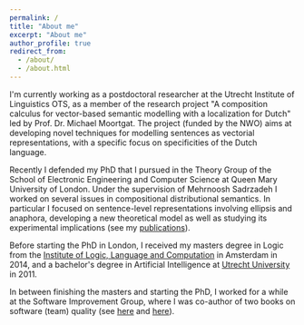 ```yaml
---
permalink: /
title: "About me"
excerpt: "About me"
author_profile: true
redirect_from:
  - /about/
  - /about.html
---
```


I'm currently working as a postdoctoral researcher at the Utrecht Institute of Linguistics OTS, as a member of the research project "A composition calculus for vector-based semantic modelling with a localization for Dutch" led by Prof. Dr. Michael Moortgat. The project (funded by the NWO) aims at developing novel techniques for modelling sentences as vectorial representations, with a specific focus on specificities of the Dutch language.

Recently I defended my PhD that I pursued in the Theory Group of the School of Electronic Engineering and Computer Science at Queen Mary University of London. Under the supervision of Mehrnoosh Sadrzadeh I worked on several issues in compositional distributional semantics. In particular I focused on sentence-level representations involving ellipsis and anaphora, developing a new theoretical model as well as studying its experimental implications (see my <a href="{{ base_path }}/publications/" rel="permalink">publications</a>).

Before starting the PhD in London, I received my masters degree in Logic from the <a href="https://illc.uva.nl">Institute of Logic, Language and Computation</a> in Amsterdam in 2014, and a bachelor's degree in Artificial Intelligence at <a href="https://www.uu.nl/en">Utrecht University</a> in 2011.

In between finishing the masters and starting the PhD, I worked for a while at the Software Improvement Group, where I was co-author of two books on software (team) quality (see <a href="http://shop.oreilly.com/product/0636920049159.do">here</a> and <a href="http://shop.oreilly.com/product/0636920048565.do">here</a>).
